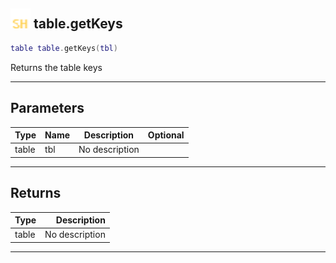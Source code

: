 ## <img src="../../.gitbook/assets/shared.png" width="32" height="32" /> table.getKeys

```lua
table table.getKeys(tbl)
```

Returns the table keys<br>

-----------------
## Parameters

| Type   | Name | Description | Optional |
| ------ | ---- | ----------- | -------: |
| table | tbl | No description |  |

-----------------
## Returns

| Type   | Description |
| ------ | ----------: |
| table | No description |


--------